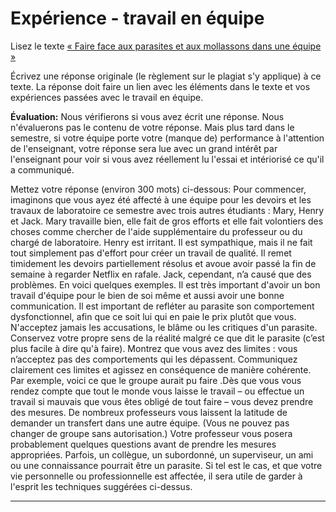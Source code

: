 # Expérience - travail en équipe

Lisez le texte [« Faire face aux parasites et aux mollassons dans une équipe »](https://docs.google.com/document/d/e/2PACX-1vRWTtdcGjUg34gqB6CW_EMt0H28Cgunq09_7HxMUoTLGERjUcQXBHlrYyB76PYJGjtaoYJhhsHS1Tjj/pub)

Écrivez une réponse originale (le règlement sur le plagiat s'y applique) à ce texte.
La réponse doit faire un lien avec les éléments dans le texte et vos expériences passées avec le travail en équipe.

**Évaluation:** Nous vérifierons si vous avez écrit une réponse.
Nous n'évaluerons pas le contenu de votre réponse.
Mais plus tard dans le semestre, si votre équipe porte votre (manque de) performance à l'attention de l'enseignant, votre réponse sera lue avec un grand intérêt par l'enseignant pour voir si vous avez réellement lu l'essai et intériorisé ce qu'il a communiqué.

Mettez votre réponse (environ 300 mots) ci-dessous:
Pour commencer, imaginons que vous ayez été affecté à une équipe pour les devoirs et les travaux de laboratoire ce semestre avec trois autres étudiants : Mary, Henry et Jack. Mary travaille bien, elle fait de gros efforts et elle fait volontiers des choses comme chercher de l'aide supplémentaire du professeur ou du chargé de laboratoire. Henry est irritant. Il est sympathique, mais il ne fait tout simplement pas d'effort pour créer un travail de qualité. Il remet timidement les devoirs partiellement résolus et avoue avoir passé la fin de semaine à regarder Netflix en rafale. Jack, cependant, n’a causé que des problèmes. En voici quelques exemples. Il est très important d'avoir un bon travail d'équipe pour le bien de soi même et aussi avoir une bonne communication. Il est important de refléter au parasite son comportement dysfonctionnel, afin que ce soit lui qui en paie le prix plutôt que vous. N'acceptez jamais les accusations, le blâme ou les critiques d'un parasite. Conservez votre propre sens de la réalité malgré ce que dit le parasite (c’est plus facile à dire qu'à faire). Montrez que vous avez des limites : vous n’acceptez pas des comportements qui les dépassent. Communiquez clairement ces limites et agissez en conséquence de manière cohérente. Par exemple, voici ce que le groupe aurait pu faire .Dès que vous vous rendez compte que tout le monde vous laisse le travail – ou effectue un travail si mauvais que vous êtes obligé de tout faire – vous devez prendre des mesures. De nombreux professeurs vous laissent la latitude de demander un transfert dans une autre équipe. (Vous ne pouvez pas changer de groupe sans autorisation.) Votre professeur vous posera probablement quelques questions avant de prendre les mesures appropriées. Parfois, un collègue, un subordonné, un superviseur, un ami ou une connaissance pourrait être un parasite. Si tel est le cas, et que votre vie personnelle ou professionnelle est affectée, il sera utile de garder à l'esprit les techniques suggérées ci-dessus.


---
